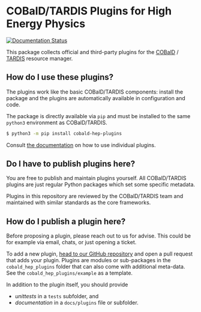 # COBalD/TARDIS Plugins for High Energy Physics

[![Documentation Status](https://readthedocs.org/projects/cobald-hep-plugins/badge)](https://cobald-hep-plugins.readthedocs.io)

This package collects official and third-party plugins
for the [COBalD](https://github.com/MatterMiners/cobald) /
[TARDIS](https://github.com/MatterMiners/tardis) resource manager.

## How do I use these plugins?

The plugins work like the basic COBalD/TARDIS components:
install the package and the plugins are automatically available
in configuration and code.

The package is directly available via `pip` and must be installed
to the same `python3` environment as COBalD/TARDIS.
```bash
$ python3 -m pip install cobald-hep-plugins
```

Consult [the documentation](https://cobald-hep-plugins.readthedocs.io)
on how to use individual plugins.

## Do I have to publish plugins here?

You are free to publish and maintain plugins yourself.
All COBalD/TARDIS plugins are just regular Python packages
which set some specific metadata.

Plugins in this repository are reviewed by the COBalD/TARDIS team
and maintained with similar standards as the core frameworks.

## How do I publish a plugin here?

Before proposing a plugin, please reach out to us for advise.
This could be for example via email, chats, or just opening a ticket.

To add a new plugin,
[head to our GitHub repository](https://github.com/MatterMiners/cobald-hep-plugins)
and open a pull request that adds your plugin.
Plugins are modules or sub-packages in the `cobald_hep_plugins` folder
that can also come with additional meta-data.
See the `cobald_hep_plugins/example` as a template.

In addition to the plugin itself, you should provide
- *unittests* in a `tests` subfolder, and
- *documentation* in a `docs/plugins` file or subfolder.
